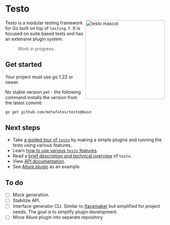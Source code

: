# Testo

<img src="https://github.com/user-attachments/assets/66844de4-4b13-428a-b924-1f26718cee41" align="right" width="250" alt="testo mascot">

Testo is a modular testing framework for Go built on top of `testing.T`.
It is focused on suite based tests and has an extensive plugin system.

> Work in progress.

## Get started

Your project must use go 1.22 or newer.

No stable version _yet_ - the following command installs the version from the latest commit:

```bash
go get github.com/metafates/testo@main
```

## Next steps

- Take [a guided tour of `testo`](https://github.com/metafates/testo/tree/main/docs/tutorial.md) by making a simple plugins and running the tests using various features.
- Learn [how to use various `testo` features](https://github.com/metafates/testo/tree/main/docs/how-to.md).
- Read a [brief description and technical overview](https://github.com/metafates/testo/tree/main/docs/technical-overview.md) of `testo`.
- View [API documentation](https://pkg.go.dev/github.com/metafates/testo).
- See [Allure plugin](./pkg/plugins/allure) as an example.

## To do

- [ ] Mock generation.
- [ ] Stabilize API.
- [ ] Interface generator CLI. Similar to [ifacemaker] but simplified for project needs. The goal is to simplify plugin development.
- [ ] Move Allure plugin into separate repository

[ifacemaker]: https://github.com/vburenin/ifacemaker
